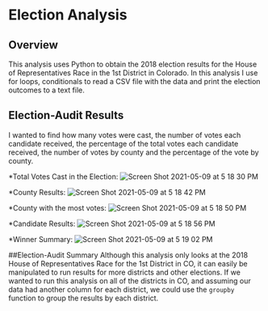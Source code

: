 # Election Analysis

## Overview
This analysis uses Python to obtain the 2018 election results for the House of Representatives Race in the 1st District in Colorado. In this analysis I use for loops, conditionals to read a CSV file with the data and print the election outcomes to a text file. 


## Election-Audit Results
I wanted to find how many votes were cast, the number of votes each candidate received, the percentage of the total votes each candidate received, the number of votes by county and the percentage of the vote by county. 

*Total Votes Cast in the Election: 
![Screen Shot 2021-05-09 at 5 18 30 PM](https://user-images.githubusercontent.com/80648379/117587191-c3475580-b0ea-11eb-9f84-616364a7b9b8.png)

*County Results:
![Screen Shot 2021-05-09 at 5 18 42 PM](https://user-images.githubusercontent.com/80648379/117587196-cb9f9080-b0ea-11eb-9924-6e628a881ae0.png)

*County with the most votes:
![Screen Shot 2021-05-09 at 5 18 50 PM](https://user-images.githubusercontent.com/80648379/117587182-b6c2fd00-b0ea-11eb-8243-98daa3af849e.png)

*Candidate Results:
![Screen Shot 2021-05-09 at 5 18 56 PM](https://user-images.githubusercontent.com/80648379/117587215-dbb77000-b0ea-11eb-9d5a-1034cfa067be.png)

*Winner Summary:
![Screen Shot 2021-05-09 at 5 19 02 PM](https://user-images.githubusercontent.com/80648379/117587205-d528f880-b0ea-11eb-877a-2cb5486a125d.png)



##Election-Audit Summary
Although this analysis only looks at the 2018 House of Representatives Race for the 1st District in CO, it can easily be manipulated to run results for more districts and other elections. If we wanted to run this analysis on all of the districts in CO, and assuming our data had another column for each district, we could use the ```groupby``` function to group the results by each district. 


